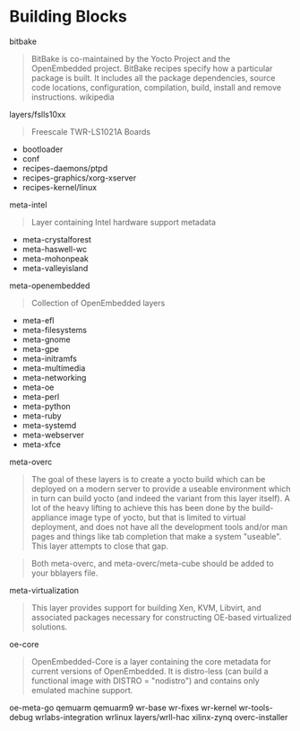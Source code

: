 Building Blocks
==

bitbake

> BitBake is co-maintained by the Yocto Project and the OpenEmbedded project. BitBake recipes specify how a particular package is built. It includes all the package dependencies, source code locations, configuration, compilation, build, install and remove instructions. wikipedia

layers/fslls10xx

> Freescale TWR-LS1021A Boards

- bootloader
- conf 	
- recipes-daemons/ptpd
- recipes-graphics/xorg-xserver
- recipes-kernel/linux

meta-intel

> Layer containing Intel hardware support metadata

- meta-crystalforest
- meta-haswell-wc
- meta-mohonpeak
- meta-valleyisland

meta-openembedded

> Collection of OpenEmbedded layers

- meta-efl
- meta-filesystems
- meta-gnome
- meta-gpe
- meta-initramfs
- meta-multimedia
- meta-networking
- meta-oe
- meta-perl
- meta-python
- meta-ruby
- meta-systemd
- meta-webserver
- meta-xfce

meta-overc

> The goal of these layers is to create a yocto build which can be deployed on a
modern server to provide a useable environment which in turn can build yocto
(and indeed the variant from this layer itself).  A lot of the heavy lifting
to achieve this has been done by the build-appliance image type of yocto, but
that is limited to virtual deployment, and does not have all the development
tools and/or man pages and things like tab completion that make a system
"useable".  This layer attempts to close that gap.

> Both meta-overc, and meta-overc/meta-cube should be added to your bblayers file.

meta-virtualization

> This layer provides support for building Xen, KVM, Libvirt, and associated
packages necessary for constructing OE-based virtualized solutions.

oe-core

> OpenEmbedded-Core is a layer containing the core metadata for current versions
of OpenEmbedded. It is distro-less (can build a functional image with
DISTRO = "nodistro") and contains only emulated machine support.

oe-meta-go
qemuarm
qemuarm9
wr-base
wr-fixes
wr-kernel
wr-tools-debug
wrlabs-integration
wrlinux
layers/wrll-hac
xilinx-zynq
overc-installer